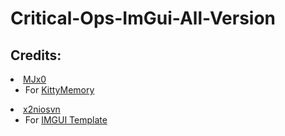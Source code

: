 # Critical-Ops-ImGui-All-Version




## Credits:
<li><a href="https://github.com/MJx0">MJx0</a>
<ul dir="auto">
<li>For <a href="https://github.com/MJx0/KittyMemory">KittyMemory</a></li>
</li>
  </ul>
<li><a href="https://github.com/x2niosvn">x2niosvn</a>
<ul dir="auto">
<li>For <a href="https://github.com/x2niosvn/iOS-IMGUI-Mod-Menu-Templates">IMGUI Template</a></li>
</ul>
